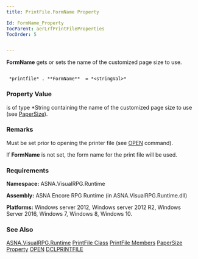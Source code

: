 ```yaml
---
title: PrintFile.FormName Property

Id: FormName_Property
TocParent: aerLrfPrintFileProperties
TocOrder: 5


---
```


**FormName** gets or sets the name of the customized page size to use. 

```

 *printfile* . **FormName**  = *<stringVal>* 
```

### Property Value
*<stringVal>* is of type *String containing the name of the customized page size to use (see [PaperSize](PaperSize_Property.html)). 

### Remarks
Must be set prior to opening the printer file (see [OPEN](OPEN.html) command).

If **FormName** is not set, the form name for the print file will be used. 

### Requirements
**Namespace:** ASNA.VisualRPG.Runtime 

**Assembly:** ASNA Encore RPG Runtime (in ASNA.VisualRPG.Runtime.dll) 

**Platforms:** Windows server 2012, Windows server 2012 R2, Windows Server 2016, Windows 7, Windows 8, Windows 10. 

### See Also
[ASNA.VisualRPG.Runtime](aerLrfRuntimeNamespace.html)
[PrintFile Class](aerLrfPrintFileClass.html)
[PrintFile Members](aerLrfPrintFileMembers.html)
[PaperSize Property](PaperSize_Property.html)
[OPEN](OPEN.html)
[DCLPRINTFILE](DCLPRINTFILE.html) 
